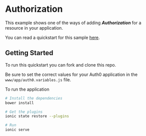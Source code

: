 # Authorization

This example shows one of the ways of adding ***Authorization*** for a resource in your application.

You can read a quickstart for this sample [here](https://auth0.com/docs/quickstart/native/ionic/06-authorization). 

## Getting Started

To run this quickstart you can fork and clone this repo.

Be sure to set the correct values for your Auth0 application in the `www/app/auth0.variables.js` file.

To run the application

```bash
# Install the dependencies
bower install

# Get the plugins
ionic state restore --plugins

# Run
ionic serve
```